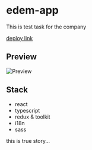 # edem-app

This is test task for the company

[deploy link](https://edem-app-liard.vercel.app)

## Preview

![Preview](public/preview.png)

## Stack

-   react
-   typescript
-   redux & toolkit
-   i18n
-   sass

this is true story...
